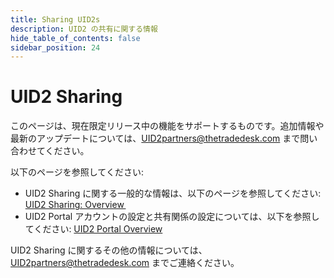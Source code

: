 ```yaml
---
title: Sharing UID2s
description: UID2 の共有に関する情報
hide_table_of_contents: false
sidebar_position: 24
---
```


# UID2 Sharing

このページは、現在限定リリース中の機能をサポートするものです。追加情報や最新のアップデートについては、[UID2partners@thetradedesk.com](mailto:UID2partners@thetradedesk.com) まで問い合わせてください。

以下のページを参照してください:

- UID2 Sharing に関する一般的な情報は、以下のページを参照してください: [UID2 Sharing: Overview ](../sharing/sharing-overview.md)
- UID2 Portal アカウントの設定と共有関係の設定については、以下を参照してください: [UID2 Portal Overview](../portal/portal-overview.md)


UID2 Sharing に関するその他の情報については、UID2partners@thetradedesk.com までご連絡ください。

<!-- eng_jp -->
